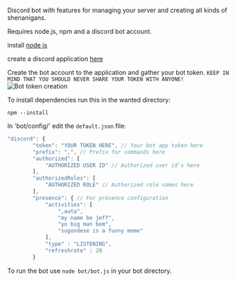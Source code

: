 Discord bot with features for managing your server and creating all kinds of shenanigans.

Requires node.js, npm and a discord bot account.

install [node js](https://nodejs.org/en/download/)

create a discord application [here](https://discordapp.com/developers/applications/me)

Create the bot account to the application and gather your bot token. `KEEP IN MIND THAT YOU SHOULD NEVER SHARE YOUR TOKEN WITH ANYONE!`
![Bot token creation](https://i.imgur.com/bMciwCc.png)


To install dependencies run this in the wanted directory:
```
npm --install

```

In 'bot/config/' edit the `default.json` file:
````javascript
"discord": {
        "token": "YOUR TOKEN HERE", // Your bot app token here
        "prefix": ",", // Prefix for commands here
        "authorized": [
            "AUTHORIZED USER ID" // Authorized user id's here
        ],
        "authorizedRoles": [
            "AUTHORIZED ROLE" // Authorized role names here
        ],
        "presence": { // For presence configuration
            "activities": [
                ",auta",
                "my name be jeff",
                "yo big man bom",
                "sugondese is a funny meme"
            ],
            "type" : "LISTENING",
            "refreshrate" : 20
        }
````

To run the bot use `node bot/bot.js` in your bot directory.
